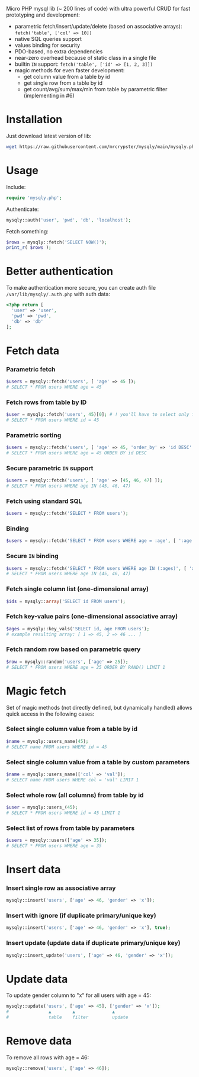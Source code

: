Micro PHP mysql lib (~ 200 lines of code) with ultra powerful CRUD for fast prototyping and development:
- parametric fetch/insert/update/delete (based on associative arrays): `fetch('table', ['col' => 10])`
- native SQL queries support
- values binding for security
- PDO-based, no extra dependencies
- near-zero overhead because of static class in a single file
- builtin `IN` support: `fetch('table', ['id' => [1, 2, 3]])`
- magic methods for even faster development:
  - get column value from a table by id
  - get single row from a table by id
  - get count/avg/sum/max/min from table by parametric filter (implementing in #6)

# Installation
Just download latest version of lib:
```bash
wget https://raw.githubusercontent.com/mrcrypster/mysqly/main/mysqly.php
```

# Usage
Include:
```php
require 'mysqly.php';
```

Authenticate:
```php
mysqly::auth('user', 'pwd', 'db', 'localhost');
```

Fetch something:
```php
$rows = mysqly::fetch('SELECT NOW()');
print_r( $rows );
```

# Better authentication
To make authentication more secure, you can create auth file `/var/lib/mysqly/.auth.php` with auth data:
```php
<?php return [
  'user' => 'user',
  'pwd' => 'pwd',
  'db' => 'db'
];
```

# Fetch data
### Parametric fetch
```php
$users = mysqly::fetch('users', [ 'age' => 45 ]);
# SELECT * FROM users WHERE age = 45
```

### Fetch rows from table by ID
```php
$user = mysqly::fetch('users', 45)[0]; # ! you'll have to select only first row from results
# SELECT * FROM users WHERE id = 45
```

### Parametric sorting
```php
$users = mysqly::fetch('users', [ 'age' => 45, 'order_by' => 'id DESC' ]);
# SELECT * FROM users WHERE age = 45 ORDER BY id DESC
```

### Secure parametric `IN` support
```php
$users = mysqly::fetch('users', [ 'age' => [45, 46, 47] ]);
# SELECT * FROM users WHERE age IN (45, 46, 47)
```

### Fetch using standard SQL
```php
$users = mysqly::fetch('SELECT * FROM users');
```

### Binding
```php
$users = mysqly::fetch('SELECT * FROM users WHERE age = :age', [ ':age' => $_GET['age'] ]);
```

### Secure `IN` binding
```php
$users = mysqly::fetch('SELECT * FROM users WHERE age IN (:ages)', [ 'ages' => [45, 46, 47] ]);
# SELECT * FROM users WHERE age IN (45, 46, 47)
```

### Fetch single column list (one-dimensional array)
```php
$ids = mysqly::array('SELECT id FROM users');
```

### Fetch key-value pairs (one-dimensional associative array)
```php
$ages = mysqly::key_vals('SELECT id, age FROM users');
# example resulting array: [ 1 => 45, 2 => 46 ... ]
```

### Fetch random row based on parametric query
```php
$row = mysqly::random('users', ['age' => 25]);
# SELECT * FROM users WHERE age = 25 ORDER BY RAND() LIMIT 1
```


# Magic fetch
Set of magic methods (not directly defined, but dynamically handled) allows quick access in the following cases:
### Select single column value from a table by id
```php
$name = mysqly::users_name(45);
# SELECT name FROM users WHERE id = 45
```

### Select single column value from a table by custom parameters
```php
$name = mysqly::users_name(['col' => 'val']);
# SELECT name FROM users WHERE col = 'val' LIMIT 1
```

### Select whole row (all columns) from table by id
```php
$user = mysqly::users_(45);
# SELECT * FROM users WHERE id = 45 LIMIT 1
```

### Select list of rows from table by parameters
```php
$users = mysqly::users(['age' => 35]);
# SELECT * FROM users WHERE age = 35
```


# Insert data
### Insert single row as associative array
```php
mysqly::insert('users', ['age' => 46, 'gender' => 'x']);
```

### Insert with ignore (if duplicate primary/unique key)
```php
mysqly::insert('users', ['age' => 46, 'gender' => 'x'], true);
```

### Insert update (update data if duplicate primary/unique key)
```php
mysqly::insert_update('users', ['age' => 46, 'gender' => 'x']);
```

# Update data
To update gender column to "x" for all users with age = 45:
```php
mysqly::update('users', ['age' => 45], ['gender' => 'x']);
#               ▲        ▲              ▲
#               table    filter         update
```

# Remove data
To remove all rows with age = 46:
```php
mysqly::remove('users', ['age' => 46]);
```
